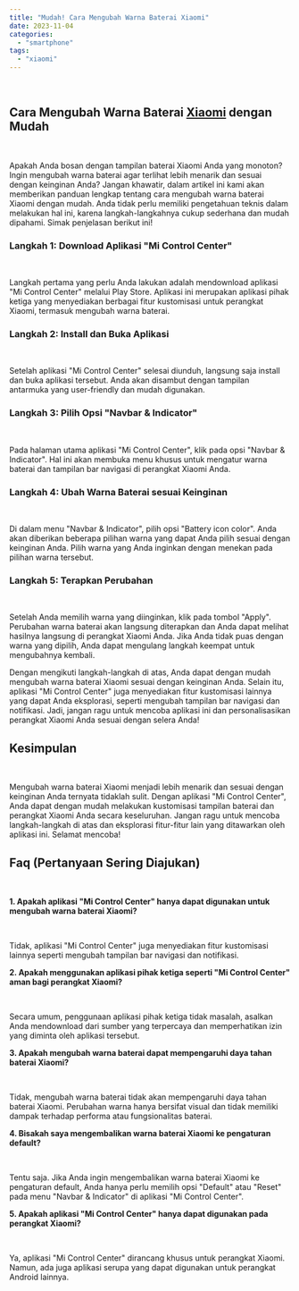 ```yaml
---
title: "Mudah! Cara Mengubah Warna Baterai Xiaomi"
date: 2023-11-04
categories: 
  - "smartphone"
tags: 
  - "xiaomi"
---
```


 

## Cara Mengubah Warna Baterai [Xiaomi](https://ajiekusumadhany.com/gadget/smartphone/xiaomi/) dengan Mudah

 

Apakah Anda bosan dengan tampilan baterai Xiaomi Anda yang monoton? Ingin mengubah warna baterai agar terlihat lebih menarik dan sesuai dengan keinginan Anda? Jangan khawatir, dalam artikel ini kami akan memberikan panduan lengkap tentang cara mengubah warna baterai Xiaomi dengan mudah. Anda tidak perlu memiliki pengetahuan teknis dalam melakukan hal ini, karena langkah-langkahnya cukup sederhana dan mudah dipahami. Simak penjelasan berikut ini!

### Langkah 1: Download Aplikasi "Mi Control Center"

 

Langkah pertama yang perlu Anda lakukan adalah mendownload aplikasi "Mi Control Center" melalui Play Store. Aplikasi ini merupakan aplikasi pihak ketiga yang menyediakan berbagai fitur kustomisasi untuk perangkat Xiaomi, termasuk mengubah warna baterai.

### Langkah 2: Install dan Buka Aplikasi

 

Setelah aplikasi "Mi Control Center" selesai diunduh, langsung saja install dan buka aplikasi tersebut. Anda akan disambut dengan tampilan antarmuka yang user-friendly dan mudah digunakan.

### Langkah 3: Pilih Opsi "Navbar & Indicator"

 

Pada halaman utama aplikasi "Mi Control Center", klik pada opsi "Navbar & Indicator". Hal ini akan membuka menu khusus untuk mengatur warna baterai dan tampilan bar navigasi di perangkat Xiaomi Anda.

### Langkah 4: Ubah Warna Baterai sesuai Keinginan

 

Di dalam menu "Navbar & Indicator", pilih opsi "Battery icon color". Anda akan diberikan beberapa pilihan warna yang dapat Anda pilih sesuai dengan keinginan Anda. Pilih warna yang Anda inginkan dengan menekan pada pilihan warna tersebut.

### Langkah 5: Terapkan Perubahan

 

Setelah Anda memilih warna yang diinginkan, klik pada tombol "Apply". Perubahan warna baterai akan langsung diterapkan dan Anda dapat melihat hasilnya langsung di perangkat Xiaomi Anda. Jika Anda tidak puas dengan warna yang dipilih, Anda dapat mengulang langkah keempat untuk mengubahnya kembali.

Dengan mengikuti langkah-langkah di atas, Anda dapat dengan mudah mengubah warna baterai Xiaomi sesuai dengan keinginan Anda. Selain itu, aplikasi "Mi Control Center" juga menyediakan fitur kustomisasi lainnya yang dapat Anda eksplorasi, seperti mengubah tampilan bar navigasi dan notifikasi. Jadi, jangan ragu untuk mencoba aplikasi ini dan personalisasikan perangkat Xiaomi Anda sesuai dengan selera Anda!

## Kesimpulan

 

Mengubah warna baterai Xiaomi menjadi lebih menarik dan sesuai dengan keinginan Anda ternyata tidaklah sulit. Dengan aplikasi "Mi Control Center", Anda dapat dengan mudah melakukan kustomisasi tampilan baterai dan perangkat Xiaomi Anda secara keseluruhan. Jangan ragu untuk mencoba langkah-langkah di atas dan eksplorasi fitur-fitur lain yang ditawarkan oleh aplikasi ini. Selamat mencoba!

## Faq (Pertanyaan Sering Diajukan)

 

**1\. Apakah aplikasi "Mi Control Center" hanya dapat digunakan untuk mengubah warna baterai Xiaomi?**

 

Tidak, aplikasi "Mi Control Center" juga menyediakan fitur kustomisasi lainnya seperti mengubah tampilan bar navigasi dan notifikasi.

**2\. Apakah menggunakan aplikasi pihak ketiga seperti "Mi Control Center" aman bagi perangkat Xiaomi?**

 

Secara umum, penggunaan aplikasi pihak ketiga tidak masalah, asalkan Anda mendownload dari sumber yang terpercaya dan memperhatikan izin yang diminta oleh aplikasi tersebut.

**3\. Apakah mengubah warna baterai dapat mempengaruhi daya tahan baterai Xiaomi?**

 

Tidak, mengubah warna baterai tidak akan mempengaruhi daya tahan baterai Xiaomi. Perubahan warna hanya bersifat visual dan tidak memiliki dampak terhadap performa atau fungsionalitas baterai.

**4\. Bisakah saya mengembalikan warna baterai Xiaomi ke pengaturan default?**

 

Tentu saja. Jika Anda ingin mengembalikan warna baterai Xiaomi ke pengaturan default, Anda hanya perlu memilih opsi "Default" atau "Reset" pada menu "Navbar & Indicator" di aplikasi "Mi Control Center".

**5\. Apakah aplikasi "Mi Control Center" hanya dapat digunakan pada perangkat Xiaomi?**

 

Ya, aplikasi "Mi Control Center" dirancang khusus untuk perangkat Xiaomi. Namun, ada juga aplikasi serupa yang dapat digunakan untuk perangkat Android lainnya.
